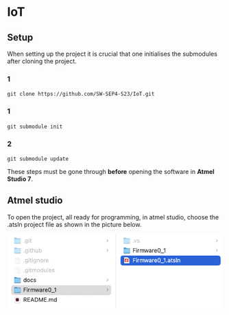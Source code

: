 # IoT

## Setup

When setting up the project it is crucial that one initialises the submodules after cloning the project.

### 1
```git
git clone https://github.com/SW-SEP4-S23/IoT.git
```
### 1
```git
git submodule init
```
### 2
```git
git submodule update
```

These steps must be gone through **before** opening the software in **Atmel Studio 7**.

## Atmel studio

To open the project, all ready for programming, in atmel studio, choose the .atsln project file as shown in the picture below.

![example](docs/pic/exampleImg.jpg)

